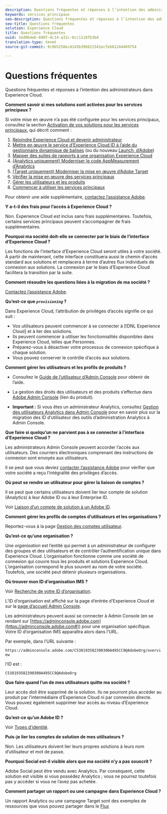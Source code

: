 ```yaml
---
description: Questions fréquentes et réponses à l’intention des administrateurs dans Experience Cloud.
keywords: services principaux
seo-description: Questions fréquentes et réponses à l’intention des administrateurs dans Experience Cloud.
seo-title: Questions fréquentes
solution: Experience Cloud
title: Questions fréquentes
uuid: 3ed0b4eb-690f-4c14-a31c-0cc1118fb3b4
translation-type: tm+mt
source-git-commit: 9c9b5250ec4143b396623341ecfeb61244469754

---
```



# Questions fréquentes

Questions fréquentes et réponses à l’intention des administrateurs dans Experience Cloud.

**Comment savoir si mes solutions sont activées pour les services principaux ?**

Si votre mise en œuvre n’a pas été configurée pour les services principaux, consultez la section [Activation de vos solutions pour les services principaux](../core-services/core-services.md#concept_07ED1D5C64234E77976E6D572E78FB9C), qui décrit comment :


1. [Rejoindre Experience Cloud et devenir administrateur](../core-services/core-services.md#section_2423F0BD3DF642658103310EE5EA6154)
1. [Mettre en œuvre le service d’Experience Cloud ID à l’aide du gestionnaire dynamique de balises](../core-services/core-services.md#section_3C9F6DF37C654D939625BB4D485E4354) (ou du nouveau [Launch, d’Adobe](https://marketing.adobe.com/resources/help/en_US/experience-cloud/launch/))
1. [Mapper des suites de rapports à une organisation Experience Cloud](../core-services/core-services.md#concept_apg_zq2_rw)
1. [(Analytics uniquement) Moderniser le code AppMeasurement d’Analytics](../core-services/core-services.md#section_1798D9D0F05C47E29816AC4EEB9A0913)
1. [(Target uniquement) Moderniser la mise en œuvre d’Adobe Target](../core-services/core-services.md#section_C2F4493C7A36406DAE2266B429A4BD24)
1. [Vérifier la mise en œuvre des services principaux](../core-services/core-services.md#section_E641782A0F4F44AF8C9C91216BE330D5)
1. [Gérer les utilisateurs et les produits](../core-services/core-services.md#section_B6E95F4E0E12483CB9DA99CBC0C5A4AF)
1. [Commencer à utiliser les services principaux](../core-services/core-services.md#section_960C06093623462E8EA247B3E97274A1)




Pour obtenir une aide supplémentaire, [contactez l’assistance Adobe](https://helpx.adobe.com/marketing-cloud/contact-support.html).

**Y a-t-il des frais pour l’accès à Experience Cloud ?**

Non. Experience Cloud est inclus sans frais supplémentaires. Toutefois, certains services principaux peuvent s’accompagner de frais supplémentaires.

**Pourquoi ma société doit-elle se connecter par le biais de l’interface d’Experience Cloud ?**

Les fonctions de l’interface d’Experience Cloud seront utiles à votre société. À partir de maintenant, cette interface constituera aussi le chemin d’accès standard aux solutions et remplacera à terme d’autres flux individuels de connexion aux solutions. La connexion par le biais d’Experience Cloud facilitera la transition par la suite.

**Comment résoudre les questions liées à la migration de ma société ?**

[Contactez l’assistance Adobe](https://helpx.adobe.com/marketing-cloud/contact-support.html).

**Qu’est-ce que *`provisioning`* ?**

Dans Experience Cloud, l’attribution de privilèges d’accès signifie ce qui suit :

* Vos utilisateurs peuvent commencer à se connecter à [!DNL Experience Cloud] et à lier des solutions.
* Ils peuvent commencer à utiliser les fonctionnalités disponibles dans Experience Cloud, telles que Personnes.
* Préparez-vous à désactiver votre processus de connexion spécifique à chaque solution.
* Vous pouvez conserver le contrôle d’accès aux solutions.

**Comment gérer les utilisateurs et les profils de produits ?**

* Consultez le [Guide de l’utilisateur d’Admin Console](https://helpx.adobe.com/enterprise/administering/user-guide.html) pour obtenir de l’aide.

* La gestion des droits des utilisateurs et des produits s’effectue dans [Adobe Admin Console](https://adminconsole.adobe.com/enterprise) (lien du produit).

* **Important :** Si vous êtes un administrateur Analytics, consultez [Gestion des utilisateurs Analytics dans Admin Console](https://marketing.adobe.com/resources/help/en_US/experience-cloud/admin-console/analytics-migration/) pour en savoir plus sur la migration des ID d’utilisateur des outils d’administration Analytics à Admin Console.

**Que faire si quelqu’un ne parvient pas à se connecter à l’interface d’Experience Cloud ?**

Les administrateurs Admin Console peuvent accorder l’accès aux utilisateurs. Des courriers électroniques comprenant des instructions de connexion sont envoyés aux utilisateurs.

Il se peut que vous deviez [contacter l’assistance Adobe](https://helpx.adobe.com/marketing-cloud/contact-support.html) pour vérifier que votre société a reçu l’intégralité des privilèges d’accès.

**Où peut se rendre un utilisateur pour gérer la liaison de comptes ?**

Il se peut que certains utilisateurs doivent lier leur compte de solution (Analytics) à leur Adobe ID ou à leur Enterprise ID.

Voir [Liaison d’un compte de solution à un Adobe ID](../admin-getting-started/organizations.md#task_FD389E78640848919E247AC5E95B8369).

**Comment gérer les profils de comptes d’utilisateurs et les organisations ?**

Reportez-vous à la page [Gestion des comptes utilisateur](../admin-getting-started/organizations.md#topic_C31CB834F109465A82ED57FF0563B3F1).

**Qu’est-ce qu’une organisation ?**

Une *organisation* est l’entité qui permet à un administrateur de configurer des groupes et des utilisateurs et de contrôler l’authentification unique dans Experience Cloud. L’organisation fonctionne comme une société de connexion qui couvre tous les produits et solutions Experience Cloud. L’organisation correspond le plus souvent au nom de votre société. Toutefois, une société peut détenir plusieurs organisations.

**Où trouver mon ID d’organisation IMS ?**

Voir [Recherche de votre ID d’organisation](organizations.md).

L’ID d’organisation est affiché sur la page d’entrée d’Experience Cloud et sur la [page d’accueil Admin Console](https://adminconsole.adobe.com).

Les administrateurs peuvent aussi se connecter à Admin Console (en se rendant sur [https://adminconsole.adobe.com](https://adminconsole.adobe.com#)) pour une organisation spécifique. Votre ID d’organisation IMS apparaîtra alors dans l’URL.

Par exemple, dans l’URL suivante :

`https://adminconsole.adobe.com/C538193582390300A495CC9@AdobeOrg/overview`

l’ID est :

`C538193582390300A495CC9@AdobeOrg`

**Que faire quand l’un de mes utilisateurs quitte ma société ?**

Leur accès doit être supprimé de la solution. Ils ne pourront plus accéder au produit par l’intermédiaire d’Experience Cloud ni par connexion directe. Vous pouvez également supprimer leur accès au niveau d’Experience Cloud.

**Qu’est-ce qu’un Adobe ID ?**

Voir [Types d’identité](https://helpx.adobe.com/enterprise/help/identity.html).

**Puis-je lier les comptes de solution de mes utilisateurs ?**

Non. Les utilisateurs doivent lier leurs propres solutions à leurs nom d’utilisateur et mot de passe.

**Pourquoi Social est-il visible alors que ma société n’y a pas souscrit ?**

Adobe Social peut être vendu avec Analytics. Par conséquent, cette solution est visible si vous possédez Analytics ; vous ne pourrez toutefois pas y accéder si vous ne l’avez pas achetée.

**Comment partager un rapport ou une campagne dans Experience Cloud ?**

Un rapport Analytics ou une campagne Target sont des exemples de ressources que vous pouvez partager dans le [Flux](../feed.md#concept_9256B8768A294009A777282DD8719213)
